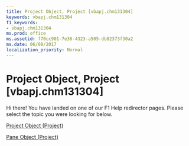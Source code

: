 ```yaml
---
title: Project Object, Project [vbapj.chm131304]
keywords: vbapj.chm131304
f1_keywords:
- vbapj.chm131304
ms.prod: office
ms.assetid: f70cc901-7e36-4323-a505-db82373f30a2
ms.date: 06/08/2017
localization_priority: Normal
---
```



# Project Object, Project [vbapj.chm131304]

Hi there! You have landed on one of our F1 Help redirector pages. Please select the topic you were looking for below.

[Project Object (Project)](http://msdn.microsoft.com/library/855c1ad9-0e84-f274-9e0e-2424e7cab447%28Office.15%29.aspx)

[Pane Object (Project)](http://msdn.microsoft.com/library/a6995e47-c0a0-2c5e-269f-d7a59d20f982%28Office.15%29.aspx)


